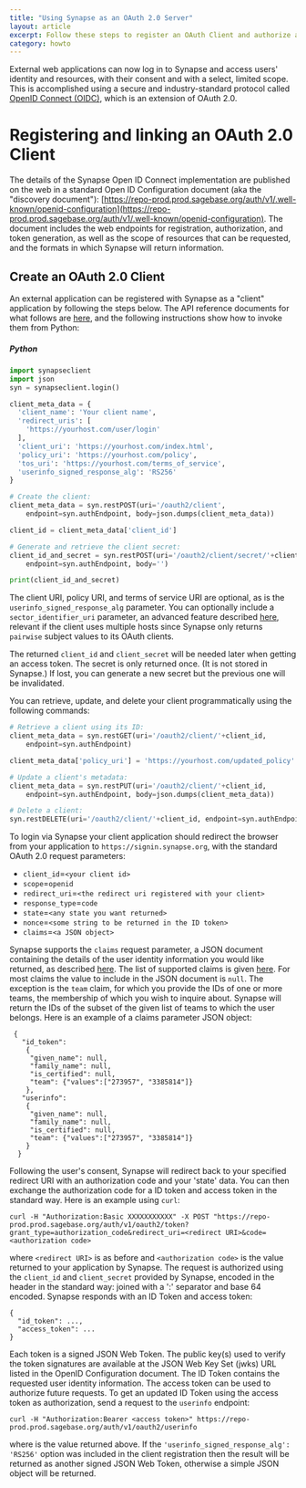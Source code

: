 ```yaml
---
title: "Using Synapse as an OAuth 2.0 Server"
layout: article
excerpt: Follow these steps to register an OAuth Client and authorize access to Synapse.
category: howto
---
```


<style>
#image {
    width: 100%;
}
#imageSmall {
    width: 40%;
}
</style>

External web applications can now log in to Synapse and access users' identity and resources, with their consent and with a select, limited scope.  This is accomplished using a secure and industry-standard protocol called [OpenID Connect (OIDC)](https://openid.net/specs/openid-connect-core-1_0.html), which is an extension of OAuth 2.0.


# Registering and linking an OAuth 2.0 Client
The details of the Synapse Open ID Connect implementation are published on the web in a standard Open ID Configuration document (aka the "discovery document"): [https://repo-prod.prod.sagebase.org/auth/v1/.well-known/openid-configuration](https://repo-prod.prod.sagebase.org/auth/v1/.well-known/openid-configuration).  The document includes the web endpoints for registration, authorization, and token generation, as well as the scope of resources that can be requested, and the formats in which Synapse will return information.

## Create an OAuth 2.0 Client
An external application can be registered with Synapse as a "client" application by following the steps below.   The API reference documents for what follows are [here](https://docs.synapse.org/rest/#org.sagebionetworks.auth.OpenIDConnectController), and the following instructions show how to invoke them from Python:


##### Python

```python
import synapseclient
import json
syn = synapseclient.login()

client_meta_data = {
  'client_name': 'Your client name',
  'redirect_uris': [
    'https://yourhost.com/user/login'
  ],
  'client_uri': 'https://yourhost.com/index.html',
  'policy_uri': 'https://yourhost.com/policy',
  'tos_uri': 'https://yourhost.com/terms_of_service',
  'userinfo_signed_response_alg': 'RS256'
}

# Create the client:
client_meta_data = syn.restPOST(uri='/oauth2/client', 
	endpoint=syn.authEndpoint, body=json.dumps(client_meta_data))

client_id = client_meta_data['client_id']

# Generate and retrieve the client secret:
client_id_and_secret = syn.restPOST(uri='/oauth2/client/secret/'+client_id, 
	endpoint=syn.authEndpoint, body='')

print(client_id_and_secret)
```

The client URI, policy URI, and terms of service URI are optional, as is the `userinfo_signed_response_alg` parameter. You can optionally include a `sector_identifier_uri` parameter, an advanced feature described [here](https://openid.net/specs/openid-connect-registration-1_0.html#SectorIdentifierValidation), relevant if the client uses multiple hosts since Synapse only returns `pairwise` subject values to its OAuth clients.


The returned `client_id` and `client_secret` will be needed later when getting an access token. The secret is only returned once. (It is not stored in Synapse.)  If lost, you can generate a new secret but the previous one will be invalidated.

You can retrieve, update, and delete your client programmatically using the following commands:

```python
# Retrieve a client using its ID:
client_meta_data = syn.restGET(uri='/oauth2/client/'+client_id, 
	endpoint=syn.authEndpoint)

client_meta_data['policy_uri'] = 'https://yourhost.com/updated_policy'

# Update a client's metadata:
client_meta_data = syn.restPUT(uri='/oauth2/client/'+client_id, 
	endpoint=syn.authEndpoint, body=json.dumps(client_meta_data))

# Delete a client:
syn.restDELETE(uri='/oauth2/client/'+client_id, endpoint=syn.authEndpoint)

```

To login via Synapse your client application should redirect the browser from your application to `https://signin.synapse.org`, with the standard OAuth 2.0 request parameters:

- `client_id`=`<your client id>`
- `scope`=`openid`
- `redirect_uri`=`<the redirect uri registered with your client>`
- `response_type`=`code`
- `state`=`<any state you want returned>`
- `nonce`=`<some string to be returned in the ID token>`
- `claims`=`<a JSON object>`

Synapse supports the `claims` request parameter, a JSON document containing the details of the user identity information you would like returned, as described [here](https://openid.net/specs/openid-connect-core-1_0.html#ClaimsParameter). The list of supported claims is given [here](https://docs.synapse.org/rest/org/sagebionetworks/repo/model/oauth/OIDCClaimName.html). For most claims the value to include in the JSON document is `null`. The exception is the `team` claim, for which you provide the IDs of one or more teams, the membership of which you wish to inquire about. Synapse will return the IDs of the subset of the given list of teams to which the user belongs. Here is an example of a claims parameter JSON object:

```
 {
   "id_token":
    {
     "given_name": null,
     "family_name": null,
     "is_certified": null,
     "team": {"values":["273957", "3385814"]}
    },
   "userinfo":
    {
     "given_name": null,
     "family_name": null,
     "is_certified": null,
     "team": {"values":["273957", "3385814"]}
    }
  }
```

Following the user's consent, Synapse will redirect back to your specified redirect URI with an authorization code and your 'state' data. You can then exchange the authorization code for a ID token and access token in the standard way. Here is an example using `curl`:

```
curl -H "Authorization:Basic XXXXXXXXXXX" -X POST "https://repo-prod.prod.sagebase.org/auth/v1/oauth2/token?grant_type=authorization_code&redirect_uri=<redirect URI>&code=<authorization code>

```
where `<redirect URI>` is as before and `<authorization code>` is the value returned to your application by Synapse. The request is authorized using the `client_id` and `client_secret` provided by Synapse, encoded in the header in the standard way: joined with a ':' separator and base 64 encoded. Synapse responds with an ID Token and access token:


```
{
  "id_token": ...,
  "access_token": ...
}
```

Each token is a signed JSON Web Token. The public key(s) used to verify the token signatures are available at the JSON Web Key Set (jwks) URL listed in the OpenID Configuration document. The ID Token contains the requested user identity information. The access token can be used to authorize future requests. To get an updated ID Token using the access token as authorization, send a request to the `userinfo` endpoint:

```
curl -H "Authorization:Bearer <access token>" https://repo-prod.prod.sagebase.org/auth/v1/oauth2/userinfo

```

where <access token> is the value returned above. If the `'userinfo_signed_response_alg': 'RS256'` option was included in the client registration then the result will be returned as another signed JSON Web Token, otherwise a simple JSON object will be returned.




